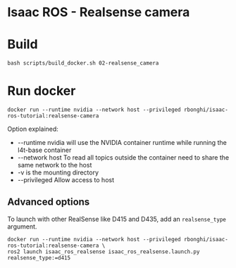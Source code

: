 # Isaac ROS - Realsense camera

# Build

```
bash scripts/build_docker.sh 02-realsense_camera
```



# Run docker

```
docker run --runtime nvidia --network host --privileged rbonghi/isaac-ros-tutorial:realsense-camera
```

Option explained:
* --runtime nvidia will use the NVIDIA container runtime while running the l4t-base container
* --network host To read all topics outside the container need to share the same network to the host
* -v is the mounting directory
*  --privileged Allow access to host

## Advanced options

To launch with other RealSense like D415 and D435, add an `realsense_type` argument.

```
docker run --runtime nvidia --network host --privileged rbonghi/isaac-ros-tutorial:realsense-camera \
ros2 launch isaac_ros_realsense isaac_ros_realsense.launch.py realsense_type:=d415
```
